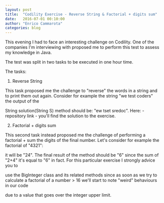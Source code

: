 ```yaml
---
layout: post
title:  "Codility Exercise - Reverse String & Factorial + digits sum"
date:   2016-07-01 00:10:00
author:	"Enrico Cammarota"
categories: blog
---
```


This evening I had to face an interesting challenge on Codility. One of the companies I'm interviewing with proposed me to perform this test to assess my knowledge in Java.

The test was split in two tasks to be executed in one hour time.

The tasks:

1. Reverse String

This task proposed me the challenge to "reverse" the words in a string and to print them out again. Consider for example the string "we test coders" the output of the 

String solution(String S) method should be: "ew tset sredoc". Here: - repository link - you'll find the solution to the exercise.

2. Factorial + digits sum

This second task instead proposed me the challenge of performing a factorial + sum the digits of the final number. Let's consider for example the factorial of "4321":

it will be "24". The final result of the method should be "6" since the sum of "2+4" it's equal to "6" in fact. For this particular exercise I strongly advice you to 

use the BigInteger class and its related methods since as soon as we try to calculate a factorial of a number > 16 we'll start to note "weird" behaviours in our code

due to a value that goes over the integer upper limit.
